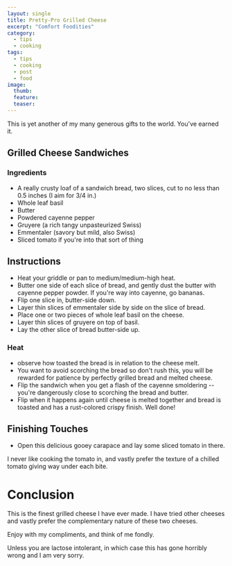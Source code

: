 ```yaml
---
layout: single
title: Pretty-Pro Grilled Cheese
excerpt: "Comfort Foodities"
category: 
  - tips
  - cooking
tags: 
  - tips
  - cooking
  - post
  - food
image:
  thumb: 
  feature: 
  teaser:
---
```


This is yet another of my many generous gifts to the world. You've earned it.

## Grilled Cheese Sandwiches

### Ingredients 

- A really crusty loaf of a sandwich bread, two slices, cut to no less than 0.5 inches (I aim for 3/4 in.)
- Whole leaf basil
- Butter 
- Powdered cayenne pepper
- Gruyere (a rich tangy unpasteurized  Swiss)
- Emmentaler (savory but mild, also Swiss)
- Sliced tomato if you're into that sort of thing

## Instructions

- Heat your griddle or pan to medium/medium-high heat.
- Butter one side of each slice of bread, and gently dust the butter with cayenne pepper powder. If you're way into cayenne, go bananas.
- Flip one slice in, butter-side down.
- Layer thin slices of emmentaler side by side on the slice of bread.
- Place one or two pieces of whole leaf basil on the cheese.
- Layer thin slices of gruyere on top of basil.
- Lay the other slice of bread butter-side up.

### Heat

- observe how toasted the bread is in relation to the cheese melt. 
- You want to avoid scorching the bread so don't rush this, you will be rewarded for patience by perfectly grilled bread and melted cheese.
- Flip the sandwich when you get a flash of the cayenne smoldering -- you're dangerously close to scorching the bread and butter.
- Flip when it happens again until cheese is melted together and bread is toasted and has a rust-colored crispy finish. Well done!

## Finishing Touches

- Open this delicious gooey carapace and lay some sliced tomato in there. 

I never like cooking the tomato in, and vastly prefer the texture of a chilled tomato giving way under each bite.

# Conclusion

This is the finest grilled cheese I have ever made. I have tried other cheeses and vastly prefer the complementary nature of these two cheeses.

Enjoy with my compliments, and think of me fondly. 

Unless you are lactose intolerant, in which case this has gone horribly wrong and I am very sorry.
